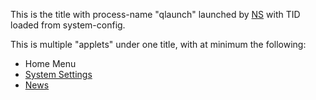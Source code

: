 This is the title with process-name "qlaunch" launched by
[NS](NS%20Services.md "wikilink") with TID loaded from system-config.

This is multiple "applets" under one title, with at minimum the
following:

  - Home Menu
  - [System Settings](System%20Settings.md "wikilink")
  - [News](News.md "wikilink")

